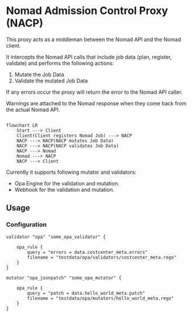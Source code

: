 # Nomad Admission Control Proxy (NACP)

This proxy acts as a middleman between the Nomad API and the Nomad client.

It intercepts the Nomad API calls that include job data (plan, register, validate) and performs the following actions:

1. Mutate the Job Data
2. Validate the mutated Job Data

If any errors occur the proxy will return the error to the Nomad API caller.

Warnings are attached to the Nomad response when they come back from the actual Nomad API.

```mermaid

flowchart LR
    Start ---> Client
    Client(Client registers Nomad Job) ---> NACP
    NACP ---> NACP(NACP mutates Job Data)
    NACP ---> NACP(NACP validates Job Data)
    NACP ---> Nomad
    Nomad ---> NACP
    NACP ---> Client

```

Currently it supports following mutator and validators:
- Opa Engine for the validation and mutation.
- Webhook for the validation and mutation.



## Usage

### Configuration

```hcl
validator "opa" "some_opa_validator" {

    opa_rule {
        query = "errors = data.costcenter_meta.errors"
        filename = "testdata/opa/validators/costcenter_meta.rego"
    }
}

mutator "opa_jsonpatch" "some_opa_mutator" {

    opa_rule {
        query = "patch = data.hello_world_meta.patch"
        filename = "testdata/opa/mutators/hello_world_meta.rego"
    }
}

```
